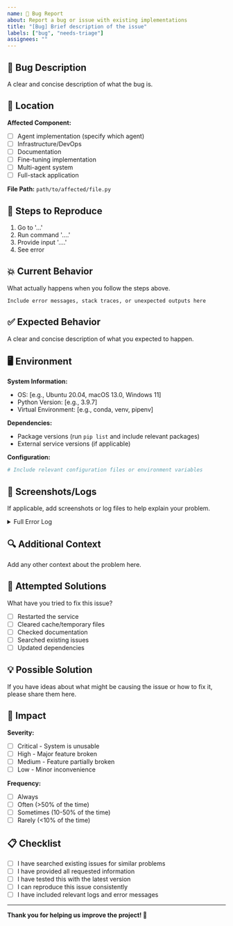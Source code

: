 ```yaml
---
name: 🐛 Bug Report
about: Report a bug or issue with existing implementations
title: "[Bug] Brief description of the issue"
labels: ["bug", "needs-triage"]
assignees: ""
---
```


## 🐛 **Bug Description**

A clear and concise description of what the bug is.

## 📍 **Location**

**Affected Component:**

- [ ] Agent implementation (specify which agent)
- [ ] Infrastructure/DevOps
- [ ] Documentation
- [ ] Fine-tuning implementation
- [ ] Multi-agent system
- [ ] Full-stack application

**File Path:** `path/to/affected/file.py`

## 🔄 **Steps to Reproduce**

1. Go to '...'
2. Run command '....'
3. Provide input '....'
4. See error

## 💥 **Current Behavior**

What actually happens when you follow the steps above.

```
Include error messages, stack traces, or unexpected outputs here
```

## ✅ **Expected Behavior**

A clear and concise description of what you expected to happen.

## 🖥️ **Environment**

**System Information:**

- OS: [e.g., Ubuntu 20.04, macOS 13.0, Windows 11]
- Python Version: [e.g., 3.9.7]
- Virtual Environment: [e.g., conda, venv, pipenv]

**Dependencies:**

- Package versions (run `pip list` and include relevant packages)
- External service versions (if applicable)

**Configuration:**

```yaml
# Include relevant configuration files or environment variables
```

## 📸 **Screenshots/Logs**

If applicable, add screenshots or log files to help explain your problem.

<details>
<summary>Full Error Log</summary>

```
Paste full error logs here
```

</details>

## 🔍 **Additional Context**

Add any other context about the problem here.

## 🧪 **Attempted Solutions**

What have you tried to fix this issue?

- [ ] Restarted the service
- [ ] Cleared cache/temporary files
- [ ] Checked documentation
- [ ] Searched existing issues
- [ ] Updated dependencies

## 💡 **Possible Solution**

If you have ideas about what might be causing the issue or how to fix it, please share them here.

## 🎯 **Impact**

**Severity:**

- [ ] Critical - System is unusable
- [ ] High - Major feature broken
- [ ] Medium - Feature partially broken
- [ ] Low - Minor inconvenience

**Frequency:**

- [ ] Always
- [ ] Often (>50% of the time)
- [ ] Sometimes (10-50% of the time)
- [ ] Rarely (<10% of the time)

## 📋 **Checklist**

- [ ] I have searched existing issues for similar problems
- [ ] I have provided all requested information
- [ ] I have tested this with the latest version
- [ ] I can reproduce this issue consistently
- [ ] I have included relevant logs and error messages

---

**Thank you for helping us improve the project! 🙏**


